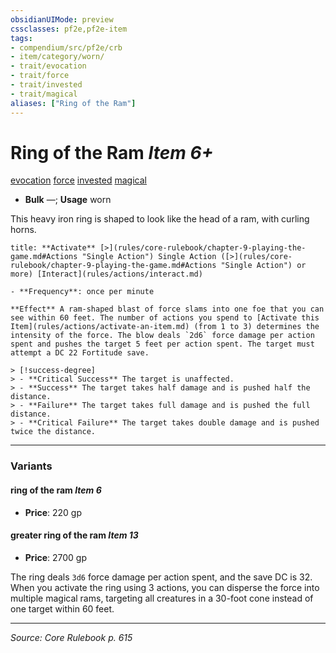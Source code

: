 ```yaml
---
obsidianUIMode: preview
cssclasses: pf2e,pf2e-item
tags:
- compendium/src/pf2e/crb
- item/category/worn/
- trait/evocation
- trait/force
- trait/invested
- trait/magical
aliases: ["Ring of the Ram"]
---
```

# Ring of the Ram *Item 6+*  
[evocation](rules/traits/evocation.md "Evocation School Trait")  [force](rules/traits/force.md "Force Energy & Element Trait")  [invested](rules/traits/invested.md "Invested Item Trait")  [magical](rules/traits/magical.md "Magical Item Trait")  

- **Bulk** —; **Usage** worn

This heavy iron ring is shaped to look like the head of a ram, with curling horns.

```ad-embed-ability
title: **Activate** [>](rules/core-rulebook/chapter-9-playing-the-game.md#Actions "Single Action") Single Action ([>](rules/core-rulebook/chapter-9-playing-the-game.md#Actions "Single Action") or more) [Interact](rules/actions/interact.md)

- **Frequency**: once per minute

**Effect** A ram-shaped blast of force slams into one foe that you can see within 60 feet. The number of actions you spend to [Activate this Item](rules/actions/activate-an-item.md) (from 1 to 3) determines the intensity of the force. The blow deals `2d6` force damage per action spent and pushes the target 5 feet per action spent. The target must attempt a DC 22 Fortitude save.

> [!success-degree] 
> - **Critical Success** The target is unaffected.
> - **Success** The target takes half damage and is pushed half the distance.
> - **Failure** The target takes full damage and is pushed the full distance.
> - **Critical Failure** The target takes double damage and is pushed twice the distance.
```

---

### Variants

#### ring of the ram *Item 6*

- **Price**: 220 gp

#### greater ring of the ram *Item 13*

- **Price**: 2700 gp

The ring deals `3d6` force damage per action spent, and the save DC is 32. When you activate the ring using 3 actions, you can disperse the force into multiple magical rams, targeting all creatures in a 30-foot cone instead of one target within 60 feet.

---
*Source: Core Rulebook p. 615*